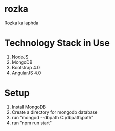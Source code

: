 # rozka
Rozka ka laphda

# Technology Stack in Use
1. NodeJS
2. MongoDB
3. Bootstrap 4.0
4. AngularJS 4.0

# Setup
1. Install MongoDB
2. Create a directory for mongodb database
3. run "mongod --dbpath C:\dbpath\path"
4. run "npm run start"